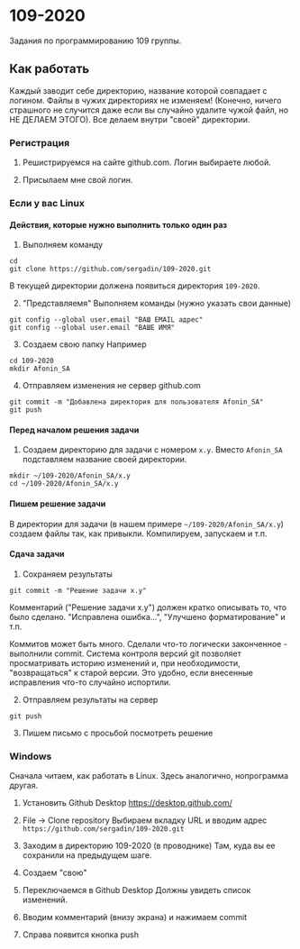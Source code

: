 # 109-2020
Задания по программированию 109 группы.

## Как работать
Каждый заводит себе директорию, название которой совпадает с логином.
Файлы в чужих директориях не изменяем! (Конечно, ничего страшного не случится даже если вы случайно удалите чужой файл, но НЕ ДЕЛАЕМ ЭТОГО). Все делаем внутри "своей" директории.

### Регистрация
1. Решистрируемся на сайте github.com. Логин выбираете любой.

2. Присылаем мне свой логин.

### Если у вас Linux
#### Действия, которые нужно выполнить только один раз
1. Выполняем команду
```
cd
git clone https://github.com/sergadin/109-2020.git
```
В текущей директории должена появиться директория `109-2020`.

2. "Представляемя"
Выполняем команды (нужно указать свои данные)
```
git config --global user.email "ВАШ EMAIL адрес"
git config --global user.email "ВАШЕ ИМЯ"
```

3. Создаем свою папку
Например
```
cd 109-2020
mkdir Afonin_SA
```

4. Отправляем изменения не сервер github.com
```
git commit -m "Добавлена директория для пользователя Afonin_SA"
git push
```

#### Перед началом решения задачи
1. Создаем директорию для задачи с номером `x.y`. Вместо `Afonin_SA` подставляем название своей директории.
```
mkdir ~/109-2020/Afonin_SA/x.y
cd ~/109-2020/Afonin_SA/x.y
```

#### Пишем решение задачи
В директории для задачи (в нашем примере `~/109-2020/Afonin_SA/x.y`) создаем файлы так, как привыкли. Компилируем, запускаем и т.п.

#### Сдача задачи
1. Сохраняем результаты
```
git commit -m "Решение задачи x.y"
```

Комментарий ("Решение задачи x.y") должен кратко описывать то, что было сделано. "Исправлена ошибка...", "Улучшено форматирование" и т.п.

Коммитов может быть много. Сделали что-то логически законченное - выполнили commit. Система контроля версий git позволяет просматривать историю изменений и, при необходимости, "возвращаться" к старой версии. Это удобно, если внесенные исправления что-то случайно испортили.

2. Отправляем результаты на сервер
```
git push
```


3. Пишем письмо с просьбой посмотреть решение

### Windows
Сначала читаем, как работать в Linux. Здесь аналогично, нопрограмма другая.

1. Установить Github Desktop
https://desktop.github.com/

2. File -> Clone repository
Выбираем вкладку URL и вводим адрес `https://github.com/sergadin/109-2020.git`

3. Заходим в директорию 109-2020 (в проводнике)
Там, куда вы ее сохранили на предыдущем шаге.

4. Создаем "свою"

5. Переключаемся в Github Desktop
Должны увидеть список изменений.

6. Вводим комментарий (внизу экрана) и нажимаем commit

7. Справа появится кнопка push

